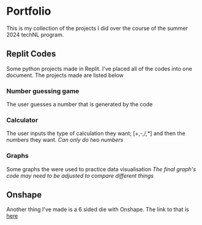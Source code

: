 # Portfolio

This is my collection of the projects I did over the course of the summer 2024 techNL program.

## Replit Codes

Some python projects made in Replit. I've placed all of the codes into one document. The projects made are listed below

### Number guessing game
The user guesses a number that is generated by the code

### Calculator
The user inputs the type of calculation they want; [+,-,/,*] and then the numbers they want. *Can only do two numbers*

### Graphs
Some graphs the were used to practice data visualisation *The final graph's code may need to be adjusted to compare different things*

## Onshape

Another thing I've made is a 6 sided die with Onshape. The link to that is [here](https://cad.onshape.com/documents/3b6a3761a6de9c01f92a192b/w/79694f91b6f7ae26bb73206a/e/c594bbc7e111e486c1c6718b?renderMode=0&uiState=669911e9d470d51ad9ff3eb8)
